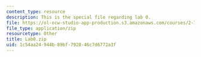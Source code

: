 ```yaml
---
content_type: resource
description: This is the special file regarding lab 0.
file: https://ol-ocw-studio-app-production.s3.amazonaws.com/courses/2-737-mechatronics-fall-2014/1c54aa24944b89bf792846c7d6772a3f_Lab0.zip
file_type: application/zip
resourcetype: Other
title: Lab0.zip
uid: 1c54aa24-944b-89bf-7928-46c7d6772a3f
---
```

